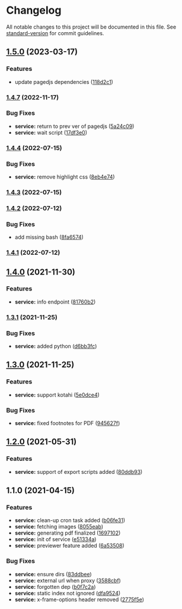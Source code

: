 # Changelog

All notable changes to this project will be documented in this file. See [standard-version](https://github.com/conventional-changelog/standard-version) for commit guidelines.

## [1.5.0](https://gitlab.coko.foundation/cokoapps/pagedjs/compare/v1.4.7...v1.5.0) (2023-03-17)


### Features

* update pagedjs dependencies ([118d2c1](https://gitlab.coko.foundation/cokoapps/pagedjs/commit/118d2c10f13db8e48dba1fd7819933df2f645669))

### [1.4.7](https://gitlab.coko.foundation/cokoapps/pagedjs/compare/v1.4.4...v1.4.7) (2022-11-17)


### Bug Fixes

* **service:** return to prev ver of pagedjs ([5a24c09](https://gitlab.coko.foundation/cokoapps/pagedjs/commit/5a24c09bac8ef2544f29c2a975ab91acc5327798))
* **service:** wait script ([17df3e0](https://gitlab.coko.foundation/cokoapps/pagedjs/commit/17df3e0185c0c5c53a85e6fe953eec664c93b029))

### [1.4.4](https://gitlab.coko.foundation/cokoapps/pagedjs/compare/v1.4.3...v1.4.4) (2022-07-15)


### Bug Fixes

* **service:** remove highlight css ([8eb4e74](https://gitlab.coko.foundation/cokoapps/pagedjs/commit/8eb4e74e5f2411460d77116997bfd0a7e61ed9a2))

### [1.4.3](https://gitlab.coko.foundation/cokoapps/pagedjs/compare/v1.4.2...v1.4.3) (2022-07-15)

### [1.4.2](https://gitlab.coko.foundation/cokoapps/pagedjs/compare/v1.4.1...v1.4.2) (2022-07-12)


### Bug Fixes

* add missing bash ([8fa6574](https://gitlab.coko.foundation/cokoapps/pagedjs/commit/8fa657424261e3a40e584a03f4ba54dba4aad042))

### [1.4.1](https://gitlab.coko.foundation/cokoapps/pagedjs/compare/v1.4.0...v1.4.1) (2022-07-12)

## [1.4.0](https://gitlab.coko.foundation/cokoapps/pagedjs/compare/v1.3.1...v1.4.0) (2021-11-30)


### Features

* **service:** info endpoint ([81760b2](https://gitlab.coko.foundation/cokoapps/pagedjs/commit/81760b25bf3b142f0563fe987b78da28cb068f72))

### [1.3.1](https://gitlab.coko.foundation/cokoapps/pagedjs/compare/v1.3.0...v1.3.1) (2021-11-25)


### Bug Fixes

* **service:** added python ([d6bb3fc](https://gitlab.coko.foundation/cokoapps/pagedjs/commit/d6bb3fcc21a4b8a6118ab669b7723219e3cffd21))

## [1.3.0](https://gitlab.coko.foundation/cokoapps/pagedjs/compare/v1.2.0...v1.3.0) (2021-11-25)


### Features

* **service:** support kotahi ([5e0dce4](https://gitlab.coko.foundation/cokoapps/pagedjs/commit/5e0dce497065971129940744378cd8ecc93d4245))


### Bug Fixes

* **service:** fixed footnotes for PDF ([945627f](https://gitlab.coko.foundation/cokoapps/pagedjs/commit/945627f73e078ad80ddac44c8623a4adab80271b))

## [1.2.0](https://gitlab.coko.foundation/cokoapps/pagedjs/compare/v1.1.0...v1.2.0) (2021-05-31)


### Features

* **service:** support of export scripts added ([80ddb93](https://gitlab.coko.foundation/cokoapps/pagedjs/commit/80ddb9355ffb633aa1193f38482bcff9385d975e))

## 1.1.0 (2021-04-15)


### Features

* **service:** clean-up cron task added ([b06fe31](https://gitlab.coko.foundation/cokoapps/pagedjs/commit/b06fe31e75b3e54a8b2e316cd412224e8438a42d))
* **service:** fetching images ([8055eab](https://gitlab.coko.foundation/cokoapps/pagedjs/commit/8055eab13d6d3ae464393ef07f7a35a0da26394a))
* **service:** generating pdf finalized ([1697102](https://gitlab.coko.foundation/cokoapps/pagedjs/commit/16971026109f42b4f5a90cd81e379bde5f40574f))
* **service:** init of service ([e51334a](https://gitlab.coko.foundation/cokoapps/pagedjs/commit/e51334aa6cf29c714cebfaa0a6b671e44276a203))
* **service:** previewer feature added ([6a53508](https://gitlab.coko.foundation/cokoapps/pagedjs/commit/6a5350804e8ebd53ed4001991d6e805a85168186))


### Bug Fixes

* **service:** ensure dirs ([83ddbee](https://gitlab.coko.foundation/cokoapps/pagedjs/commit/83ddbee7056b9b50e984a28d299048ba4c2f6d19))
* **service:** external url when proxy ([3588cbf](https://gitlab.coko.foundation/cokoapps/pagedjs/commit/3588cbfa36afa991ab45fd227c0fbc0b189e99f7))
* **service:** forgotten dep ([b0f7c2a](https://gitlab.coko.foundation/cokoapps/pagedjs/commit/b0f7c2a3fcf77259c228035338670b2bb707516a))
* **service:** static index not ignored ([dfa9524](https://gitlab.coko.foundation/cokoapps/pagedjs/commit/dfa95240a26e5561ca32a930cbe3520e67f933de))
* **service:** x-frame-options header removed ([2775f5e](https://gitlab.coko.foundation/cokoapps/pagedjs/commit/2775f5e6f8b3084b7680fdccdbf2224eb42ac32a))
